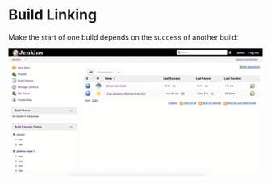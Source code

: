 # Build Linking

Make the start of one build depends on the success of another build:

![51.gif](/screenshots/51.gif)
